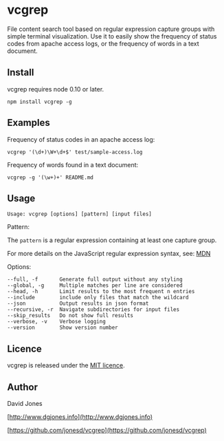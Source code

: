 # vcgrep

File content search tool based on regular expression capture groups with simple terminal visualization. Use it to
easily show the frequency of status codes from apache access logs, or the frequency of words in a text document.


## Install

vcgrep requires node 0.10 or later.

    npm install vcgrep -g


## Examples

Frequency of status codes in an apache access log:

    vcgrep '(\d+)\W+\d+$' test/sample-access.log


Frequency of words found in a text document:

    vcgrep -g '(\w+)+' README.md


## Usage

    Usage: vcgrep [options] [pattern] [input files]

Pattern:

The `pattern` is a regular expression containing at least one capture group.

For more details on the JavaScript regular expression syntax, see: [MDN](https://developer.mozilla.org/en-US/docs/Web/JavaScript/Guide/Regular_Expressions?redirectlocale=en-US&redirectslug=JavaScript%2FGuide%2FRegular_Expressions)

Options:

    --full, -f       Generate full output without any styling
    --global, -g     Multiple matches per line are considered
    --head, -h       Limit results to the most frequent n entries
    --include        include only files that match the wildcard
    --json           Output results in json format
    --recursive, -r  Navigate subdirectories for input files
    --skip_results   Do not show full results
    --verbose, -v    Verbose logging
    --version        Show version number

## Licence

vcgrep is released under the [MIT licence](https://github.com/jonesd/vcgrep/blob/master/LICENSE).


## Author

David Jones

[http://www.dgjones.info](http://www.dgjones.info)

[https://github.com/jonesd/vcgrep](https://github.com/jonesd/vcgrep)
